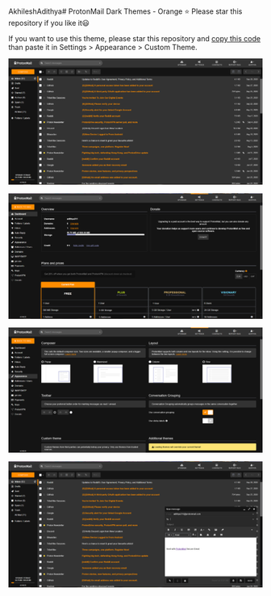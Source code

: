 AkhileshAdithya# ProtonMail Dark Themes - Orange
⭐ Please star this repository if you like it😃

If you want to use this theme, please star this repository and [copy this code](https://raw.githubusercontent.com/AkhileshAdithya/ProtonMail-Dark-Themes/master/orange-protonmail-dark-theme/orange-protonmail-dark-theme.css) than paste it in Settings > Appearance > Custom Theme.


<p align="center"><img src="https://raw.githubusercontent.com/AkhileshAdithya/ProtonMail-Dark-Themes/master/orange-protonmail-dark-theme/preview-images/preview.png"><br></p>
<p align="center"><img src="https://raw.githubusercontent.com/AkhileshAdithya/ProtonMail-Dark-Themes/master/orange-protonmail-dark-theme/preview-images/preview1.png"><br></p>
<p align="center"><img src="https://raw.githubusercontent.com/AkhileshAdithya/ProtonMail-Dark-Themes/master/orange-protonmail-dark-theme/preview-images/preview2.png"><br></p>
<p align="center"><img src="https://raw.githubusercontent.com/AkhileshAdithya/ProtonMail-Dark-Themes/master/orange-protonmail-dark-theme/preview-images/preview3.png"><br></p>

